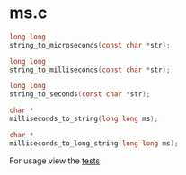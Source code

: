 
# ms.c

```c
long long
string_to_microseconds(const char *str);

long long
string_to_milliseconds(const char *str);

long long
string_to_seconds(const char *str);

char *
milliseconds_to_string(long long ms);

char *
milliseconds_to_long_string(long long ms);
```

For usage view the [tests](https://github.com/visionmedia/ms.c/blob/master/ms.c#L52)
